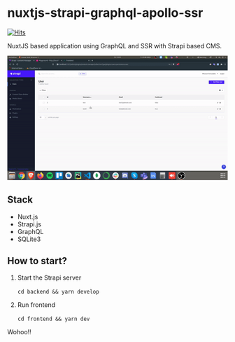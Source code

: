 # nuxtjs-strapi-graphql-apollo-ssr
[![Hits](https://hits.seeyoufarm.com/api/count/incr/badge.svg?url=https%3A%2F%2Fgithub.com%2FMexsonFernandes%2Fnuxtjs-strapi-graphql-apollo-ssr&count_bg=%2379C83D&title_bg=%23555555&icon=&icon_color=%23E7E7E7&title=hits&edge_flat=false)](https://hits.seeyoufarm.com)

NuxtJS based application using GraphQL and SSR with Strapi based CMS.

![Demo](res/demo.gif)

## Stack
* Nuxt.js
* Strapi.js
* GraphQL
* SQLite3

## How to start?

1. Start the Strapi server

    `cd backend && yarn develop`

2. Run frontend

    `cd frontend && yarn dev`

Wohoo!!



